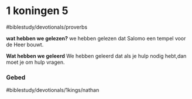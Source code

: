 # 	1 koningen 5 
#biblestudy/devotionals/proverbs

**wat hebben we gelezen?**
we hebben gelezen dat Salomo                  een tempel voor de Heer bouwt.

**Wat hebben we geleerd**
We hebben geleerd dat als je hulp nodig hebt,dan moet je om hulp vragen.

### Gebed 

 #biblestudy/devotionals/1kings/nathan